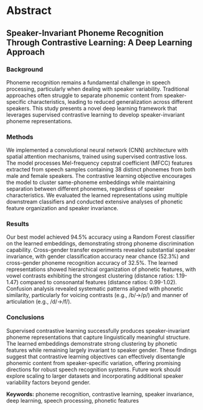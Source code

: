 # Abstract

## Speaker-Invariant Phoneme Recognition Through Contrastive Learning: A Deep Learning Approach

### Background
Phoneme recognition remains a fundamental challenge in speech processing, particularly when dealing with speaker variability. Traditional approaches often struggle to separate phonemic content from speaker-specific characteristics, leading to reduced generalization across different speakers. This study presents a novel deep learning framework that leverages supervised contrastive learning to develop speaker-invariant phoneme representations.

### Methods
We implemented a convolutional neural network (CNN) architecture with spatial attention mechanisms, trained using supervised contrastive loss. The model processes Mel-frequency cepstral coefficient (MFCC) features extracted from speech samples containing 38 distinct phonemes from both male and female speakers. The contrastive learning objective encourages the model to cluster same-phoneme embeddings while maintaining separation between different phonemes, regardless of speaker characteristics. We evaluated the learned representations using multiple downstream classifiers and conducted extensive analyses of phonetic feature organization and speaker invariance.

### Results
Our best model achieved 94.5% accuracy using a Random Forest classifier on the learned embeddings, demonstrating strong phoneme discrimination capability. Cross-gender transfer experiments revealed substantial speaker invariance, with gender classification accuracy near chance (52.3%) and cross-gender phoneme recognition accuracy of 32.5%. The learned representations showed hierarchical organization of phonetic features, with vowel contrasts exhibiting the strongest clustering (distance ratios: 1.19-1.47) compared to consonantal features (distance ratios: 0.99-1.02). Confusion analysis revealed systematic patterns aligned with phonetic similarity, particularly for voicing contrasts (e.g., /b/→/p/) and manner of articulation (e.g., /d/→/f/).

### Conclusions
Supervised contrastive learning successfully produces speaker-invariant phoneme representations that capture linguistically meaningful structure. The learned embeddings demonstrate strong clustering by phonetic features while remaining largely invariant to speaker gender. These findings suggest that contrastive learning objectives can effectively disentangle phonemic content from speaker-specific variation, offering promising directions for robust speech recognition systems. Future work should explore scaling to larger datasets and incorporating additional speaker variability factors beyond gender.

**Keywords:** phoneme recognition, contrastive learning, speaker invariance, deep learning, speech processing, phonetic features